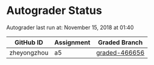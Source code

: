 # Autograder Status
Autograder last run at: November 15, 2018 at 01:40

| GitHub ID | Assignment | Graded Branch |
|-----------|------------|---------------|
| zheyongzhou | a5 | [graded-466656](https://github.com/Fall2018COMP401-001/a5-zheyongzhou/tree/graded-466656) | 
